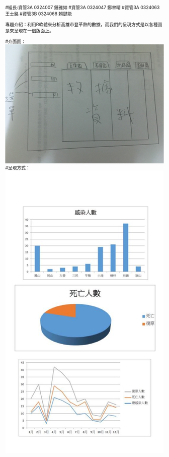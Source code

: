 #組長:資管3A 0324007 鍾雅如
#資管3A 0324047 鄭聿晴 
#資管3A 0324063 王士銘 
#資管3B 0324068 賴鍵能

專題介紹：利用R軟體來分析高雄市登革熱的數據，而我們的呈現方式是以各種圖是來呈現在一個版面上。

#介面圖：
![image](https://github.com/0324007/oose_0324007/blob/master/%E7%B3%BB%E7%B5%B1%E4%BB%8B%E9%9D%A2.jpg)
#呈現方式：
![image](https://github.com/0324007/oose_0324007/blob/master/123.jpg)
